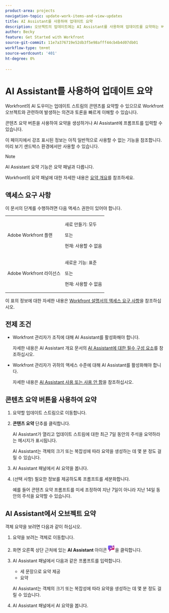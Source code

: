 ```yaml
---
product-area: projects
navigation-topic: update-work-items-and-view-updates
title: AI Assistant를 사용하여 업데이트 요약
description: 오브젝트의 업데이트에는 AI Assistant를 사용하여 업데이트를 요약하는 버튼이 포함되어 있습니다.
author: Becky
feature: Get Started with Workfront
source-git-commit: 11e7a376719e52db3f5e98afff44cb4b4d07db01
workflow-type: tm+mt
source-wordcount: '401'
ht-degree: 0%

---
```


# AI Assistant를 사용하여 업데이트 요약

Workfront의 AI 도우미는 업데이트 스트림의 콘텐츠를 요약할 수 있으므로 Workfront 오브젝트와 관련하여 발생하는 의견과 토론을 빠르게 이해할 수 있습니다.

콘텐츠 요약 버튼을 사용하여 요약을 생성하거나 AI Assistant에 프롬프트를 입력할 수 있습니다.

<span class="preview">이 페이지에서 강조 표시된 정보는 아직 일반적으로 사용할 수 없는 기능을 참조합니다. 미리 보기 샌드박스 환경에서만 사용할 수 있습니다.</span>

>[!NOTE]
>
>AI Assistant 요약 기능은 요약 패널과 다릅니다.
>
>Workfront의 요약 패널에 대한 자세한 내용은 [요약 개요](/help/quicksilver/workfront-basics/the-new-workfront-experience/summary-overview.md)를 참조하세요.

## 액세스 요구 사항

이 문서의 단계를 수행하려면 다음 액세스 권한이 있어야 합니다.

<table style="table-layout:auto"> 
 <col> 
 <col> 
 <tbody> 
  <tr> 
   <td role="rowheader">Adobe Workfront 플랜</td> 
   <td><p>새로 만들기: 모두</p>
       <p>또는</p>
       <p>현재: 사용할 수 없음</p></td>
  </tr> 
  <tr> 
   <td role="rowheader">Adobe Workfront 라이선스</td> 
   <td><p>새로운 기능: 표준</p>
       <p>또는</p>
       <p>현재: 사용할 수 없음</p></td>
  </tr> 
 </tbody> 
</table>

이 표의 정보에 대한 자세한 내용은 [Workfront 설명서의 액세스 요구 사항](/help/quicksilver/administration-and-setup/add-users/access-levels-and-object-permissions/access-level-requirements-in-documentation.md)을 참조하십시오.

## 전제 조건

* Workfront 관리자가 조직에 대해 AI Assistant를 활성화해야 합니다.

  자세한 내용은 AI Assistant 개요 문서의 [AI Assistant에 대한 필수 구성 요소](/help/quicksilver/workfront-basics/ai-assistant/ai-assistant-overview.md#prerequisites-to-ai-assistant)를 참조하십시오.
* Workfront 관리자가 귀하의 액세스 수준에 대해 AI Assistant를 활성화해야 합니다.

  자세한 내용은 [AI Assistant 사용 또는 사용 안 함](/help/quicksilver/workfront-basics/ai-assistant/enable-or-disable-assistant.md)을 참조하십시오.

<div class="preview">

## 콘텐츠 요약 버튼을 사용하여 요약

1. 요약할 업데이트 스트림으로 이동합니다.
1. **콘텐츠 요약** 단추를 클릭합니다.

   AI Assistant가 열리고 업데이트 스트림에 대한 최근 7일 동안의 주석을 요약하라는 메시지가 표시됩니다.

   AI Assistant는 객체의 크기 또는 복잡성에 따라 요약을 생성하는 데 몇 분 정도 걸릴 수 있습니다.

1. AI Assistant 패널에서 AI 요약을 봅니다.
1. (선택 사항) 필요한 정보를 제공하도록 프롬프트를 세분화합니다.

   예를 들어 콘텐츠 요약 프롬프트를 미세 조정하여 지난 7일이 아니라 지난 14일 동안의 주석을 요약할 수 있습니다.

   </div>

## AI Assistant에서 오브젝트 요약

객체 요약을 보려면 다음과 같이 하십시오.

1. 요약을 보려는 객체로 이동합니다.
1. 화면 오른쪽 상단 근처에 있는 **AI Assistant** 아이콘 ![AI Assistant 아이콘](assets/ai-assistant-icon.png)을 클릭합니다.
1. AI Assistant 패널에서 다음과 같은 프롬프트를 입력합니다.

   * 세 문장으로 요약 제공
   * 요약

   AI Assistant는 객체의 크기 또는 복잡성에 따라 요약을 생성하는 데 몇 분 정도 걸릴 수 있습니다.

1. AI Assistant 패널에서 AI 요약을 봅니다.

